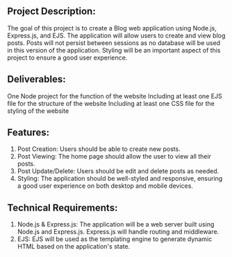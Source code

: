 Project Description:
--------------------
The goal of this project is to create a Blog web application using Node.js, Express.js, and EJS. 
The application will allow users to create and view blog posts. 
Posts will not persist between sessions as no database will be used in this version of the application. 
Styling will be an important aspect of this project to ensure a good user experience.


Deliverables:
-------------
One Node project for the function of the website
Including at least one EJS file for the structure of the website
Including at least one CSS file for the styling of the website



Features:
---------
1. Post Creation: Users should be able to create new posts.
2. Post Viewing: The home page should allow the user to view all their posts.
3. Post Update/Delete: Users should be edit and delete posts as needed.
3. Styling: The application should be well-styled and responsive, ensuring a good user experience on both desktop and mobile devices.



Technical Requirements:
----------------------
1. Node.js & Express.js: The application will be a web server built using Node.js and Express.js. Express.js will handle routing and middleware.
2. EJS: EJS will be used as the templating engine to generate dynamic HTML based on the application's state.

